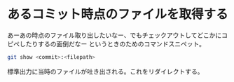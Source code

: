 # あるコミット時点のファイルを取得する

あーあの時点のファイル取り出したいなー、でもチェックアウトしてどこかにコピペしたりするの面倒だなー
というときのためのコマンドスニペット。

```sh
git show <commit>:<filepath>
```

標準出力に当時のファイルが吐き出される。これをリダイレクトする。
